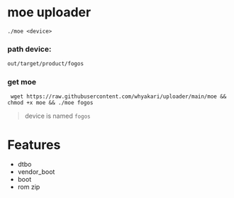 # moe uploader

`./moe <device>`

### path device:
```sh
out/target/product/fogos
```

### get moe
``` wget https://raw.githubusercontent.com/whyakari/uploader/main/moe && chmod +x moe && ./moe fogos```

> device is named `fogos`

# Features
- dtbo
- vendor_boot
- boot
- rom zip
